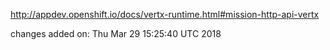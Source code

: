 http://appdev.openshift.io/docs/vertx-runtime.html#mission-http-api-vertx

 
 changes added on: Thu Mar 29 15:25:40 UTC 2018